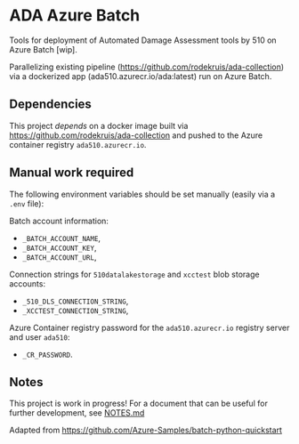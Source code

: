 # ADA Azure Batch
Tools for deployment of Automated Damage Assessment tools by 510 on Azure Batch [wip].

Parallelizing existing pipeline (https://github.com/rodekruis/ada-collection) via a dockerized
app (ada510.azurecr.io/ada:latest) run on Azure Batch.

## Dependencies
This project *depends* on a docker image built via https://github.com/rodekruis/ada-collection
and pushed to the Azure container registry `ada510.azurecr.io`.

## Manual work required
The following environment variables should be set manually (easily via a `.env` file):

Batch account information:
- `_BATCH_ACCOUNT_NAME`,
- `_BATCH_ACCOUNT_KEY`,
- `_BATCH_ACCOUNT_URL`,

Connection strings for `510datalakestorage` and `xcctest` blob storage accounts:
- `_510_DLS_CONNECTION_STRING`,
- `_XCCTEST_CONNECTION_STRING`,

Azure Container registry password for the `ada510.azurecr.io` registry server and user `ada510`:

- `_CR_PASSWORD`.


## Notes
This project is work in progress! For a document that can be useful for further 
development, see [NOTES.md](NOTES.md)

Adapted from https://github.com/Azure-Samples/batch-python-quickstart
